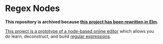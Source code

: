 # Regex Nodes
__This repository is archived because [this project has been rewritten in Elm](https://github.com/johannesvollmer/regex-nodes).__

[This project is a prototype of a node-based online editor](https://johannesvollmer.github.io/regex-nodes-js/) which allows you do learn, deconstruct, and build [regular expressions](https://developer.mozilla.org/de/docs/Web/JavaScript/Guide/Regular_Expressions). 

